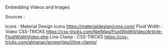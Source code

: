 Embedding Videos and Images


Sources : 

Icons :  Material Design Icons https://materialdesignicons.com/
Fluid Width : Video CSS-TRICKS https://css-tricks.com/NetMag/FluidWidthVideo/Article-FluidWidthVideo.php
Line Clamp : CSS-TRICKS https://css-tricks.com/almanac/properties/l/line-clamp/